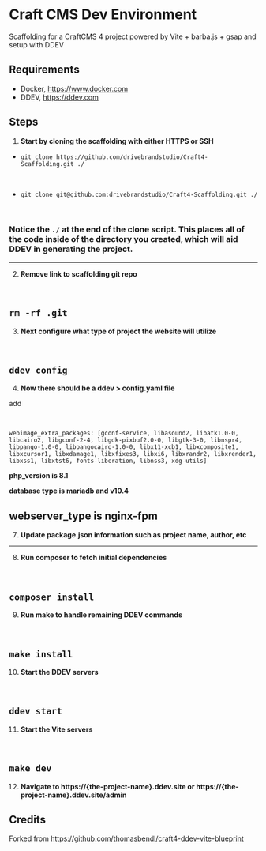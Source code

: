 # Craft CMS Dev Environment
Scaffolding for a CraftCMS 4 project powered by Vite + barba.js + gsap and setup with DDEV

## Requirements
-   Docker, https://www.docker.com
-   DDEV, https://ddev.com

## Steps
1. **Start by cloning the scaffolding with either HTTPS or SSH**
- `git clone https://github.com/drivebrandstudio/Craft4-Scaffolding.git ./`
<br />

- `git clone git@github.com:drivebrandstudio/Craft4-Scaffolding.git ./`
<br />

### Notice the `./` at the end of the clone script. This places all of the code inside of the directory you created, which will aid DDEV in generating the project. 
---
2. **Remove link to scaffolding git repo**
<br />

```rm -rf .git```
---
3. **Next configure what type of project the website will utilize**
<br />

```ddev config```
---

4. **Now there should be a ddev > config.yaml file**

add 

<br />

 ```webimage_extra_packages: [gconf-service, libasound2, libatk1.0-0, libcairo2, libgconf-2-4, libgdk-pixbuf2.0-0, libgtk-3-0, libnspr4, libpango-1.0-0, libpangocairo-1.0-0, libx11-xcb1, libxcomposite1, libxcursor1, libxdamage1, libxfixes3, libxi6, libxrandr2, libxrender1, libxss1, libxtst6, fonts-liberation, libnss3, xdg-utils]```
<br />

 **php_version is 8.1**
<br />

 **database type is mariadb and v10.4**
<br />

 **webserver_type is nginx-fpm**
---
7. **Update package.json information such as project name, author, etc**
---
8. **Run composer to fetch initial dependencies**
<br />

```composer install```
---
9. **Run make to handle remaining DDEV commands**
<br />

```make install```
---
10. **Start the DDEV servers**
<br />

```ddev start```
---
11. **Start the Vite servers**
<br />

```make dev```
---
12. **Navigate to https://{the-project-name}.ddev.site or https://{the-project-name}.ddev.site/admin**


## Credits
Forked from https://github.com/thomasbendl/craft4-ddev-vite-blueprint
